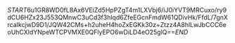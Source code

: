 $START$6u1GR8WD0fL8Ax6VEiZd5HpPZgT4m1LXVbj6/iJ0iYVT9MRCuxo/ry9dCU6HZx23J553QMnwC3uCd3f3hlqd6ZfeEGcnFmdW61QDivHk/FfdL/7gnXrcaIkcjwD9D1/JQW42CMs+h2uheH4hoZxEGKk30z+Ztzz4A8hlLwJbCCC6eoUhCXldYNpeWTCPVMXE0QFlyEPO6wDiLD4eO25glQ==$END$